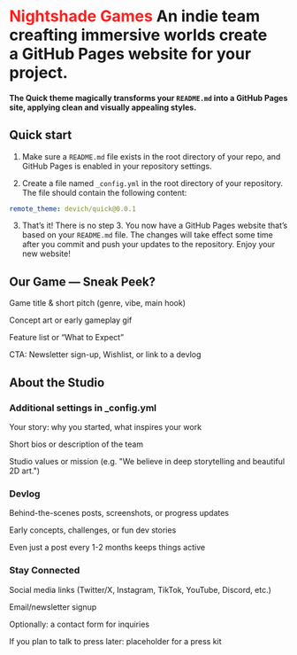 # <span style="color: #ff201e">Nightshade Games</span> An indie team creafting immersive worlds&nbsp;create a&nbsp;GitHub Pages website for your project.
#### The Quick theme magically transforms your `README.md` into a GitHub Pages site, applying clean and visually appealing styles.

## Quick start

1. Make sure a `README.md` file exists in the root directory of your repo, and GitHub Pages is enabled in your repository settings.

2. Create a file named `_config.yml` in the root directory of your repository. The file should contain the following content:
```yaml
remote_theme: devich/quick@0.0.1
```

3. That’s it! There is no step 3. You now have a GitHub Pages website that’s based on your `README.md` file. The changes will take effect some time after you commit and push your updates to the repository. Enjoy your new website!


## Our Game — Sneak Peek? 

Game title & short pitch (genre, vibe, main hook)

Concept art or early gameplay gif

Feature list or “What to Expect”

CTA: Newsletter sign-up, Wishlist, or link to a devlog


## About the Studio
### Additional settings in _config.yml

Your story: why you started, what inspires your work

Short bios or description of the team

Studio values or mission (e.g. "We believe in deep storytelling and beautiful 2D art.")

### Devlog

Behind-the-scenes posts, screenshots, or progress updates

Early concepts, challenges, or fun dev stories

Even just a post every 1-2 months keeps things active

### Stay Connected

Social media links (Twitter/X, Instagram, TikTok, YouTube, Discord, etc.)

Email/newsletter signup

Optionally: a contact form for inquiries

If you plan to talk to press later: placeholder for a press kit
